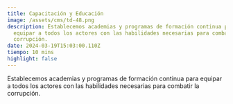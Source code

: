 ```yaml
---
title: Capacitación y Educación
image: /assets/cms/td-48.png
description: Establecemos academias y programas de formación continua para
  equipar a todos los actores con las habilidades necesarias para combatir la
  corrupción.
date: 2024-03-19T15:03:00.110Z
tiempo: 10 mins
highlight: false
---
```

<!--StartFragment-->

Establecemos academias y programas de formación continua para equipar a todos los actores con las habilidades necesarias para combatir la corrupción.

<!--EndFragment-->